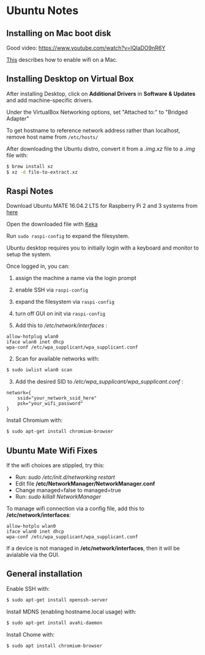 # Ubuntu Notes

## Installing on Mac boot disk

Good video: https://www.youtube.com/watch?v=IQIaDO9nR6Y

[This](http://sourcedigit.com/19519-how-to-enable-wifi-in-ubuntu-16-04/) describes how to enable wifi on a Mac.

## Installing Desktop on Virtual Box

After installing Desktop, click on **Additional Drivers** in **Software & Updates**
and add machine-specific drivers.

Under the VirtualBox Networking options, set "Attached to:" to "Bridged Adapter"

To get hostname to reference network address rather than localhost, remove
host name from `/etc/hosts/`

After downloading the Ubuntu distro, convert it from a *.img.xz* file to a *.img* file with:
```bash
$ brew install xz
$ xz -d file-to-extract.xz
```

## Raspi Notes

Download Ubuntu MATE 16.04.2 LTS for Raspberry Pi 2 and 3 systems from [here](https://ubuntu-mate.org/download/)

Open the downloaded file with [Keka](http://www.kekaosx.com/en/)

Run `sudo raspi-config` to expand the filesystem.

Ubuntu desktop requires you to initially login with a keyboard and monitor to setup the
system.

Once logged in, you can:
1) assign the machine a name via the login prompt
2) enable SSH via `raspi-config`
3) expand the filesystem via `raspi-config`
4) turn off GUI on init via `raspi-config`

1) Add this to */etc/network/interfaces* :
```
allow-hotplug wlan0
iface wlan0 inet dhcp
wpa-conf /etc/wpa_supplicant/wpa_supplicant.conf
```

2) Scan for available networks with:
```bash
$ sudo iwlist wlan0 scan
```

3) Add the desired SID to */etc/wpa_supplicant/wpa_supplicant.conf* :
```
network={
    ssid="your_network_ssid_here"
    psk="your_wifi_password"
}
```

Install Chromium with:
```bash
$ sudo apt-get install chromium-browser
```

## Ubuntu Mate Wifi Fixes

If the wifi choices are stippled, try this:
* Run: *sudo /etc/init.d/networking restart*
* Edit file **/etc/NetworkManager/NetworkManager.conf**
* Change managed=false to managed=true
* Run: *sudo killall NetworkManager*

To manage wifi connection via a config file, add this to **/etc/network/interfaces**:
```
allow-hotplu wlan0
iface wlan0 inet dhcp
wpa-conf /etc/wpa_supplicant/wpa_supplicant.conf
```
If a device is not managed in **/etc/network/interfaces**, then it will be avialable via the GUI.


## General installation

Enable SSH with: 

```bash
$ sudo apt-get install openssh-server
```

Install MDNS (enabling hostname.local usage) with: 

```bash
$ sudo apt-get install avahi-daemon
```

Install Chome with:
```bash
$ sudo apt install chromium-browser
```
